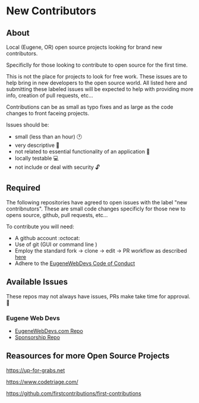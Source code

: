 # New Contributors

## About

Local (Eugene, OR) open source projects looking for brand new contributors. 

Specificlly for those looking to contribute to open source for the first time.

This is not the place for projects to look for free work. These issues are to help bring in new developers to the open source world. All listed here and submitting these labeled issues will be expected to help with providing more info, creation of pull requests, etc...

Contributions can be as small as typo fixes and as large as the code changes to front faceing projects.

Issues should be:

* small (less than an hour) 🕐
* very descriptive 📄
* not related to essential functionality of an application 🔌
* locally testable 💻
* not include or deal with security 🔓

## Required

The following repositories have agreed to open issues with the label "new contribnutors". These are small code changes specificly for those new to opens source, github, pull requests, etc...

To contribute you will need:

* A github account :octocat:
* Use of git (GUI or command line )
* Employ the standard fork -> clone -> edit -> PR workflow as described [here](https://github.com/firstcontributions/first-contributions)
* Adhere to the [EugeneWebDevs Code of Conduct](https://github.com/eugenewebdevs/about/blob/master/CodeOfConduct.md)


## Available Issues

These repos may not always have issues, PRs make take time for approval. 🐌

### Eugene Web Devs

* [EugeneWebDevs.com Repo](https://github.com/eugenewebdevs/website/labels/new%20contributor)
* [Sponsorship Repo](https://github.com/eugenewebdevs/Sponsorship/issues?q=is%3Aissue+is%3Aopen+label%3A%22new+contributor%22)

## Reasources for more Open Source Projects

https://up-for-grabs.net

https://www.codetriage.com/

https://github.com/firstcontributions/first-contributions
